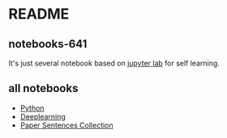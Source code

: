 # README

## notebooks-641

It's just several notebook based on [jupyter lab](https://jupyterlab.readthedocs.io/en/stable/getting_started/overview.html) for self learning.



## all notebooks

* [Python](https://nbviewer.jupyter.org/github/liuxiyang641/notebooks-641/tree/master/python-notebook/)
* [Deeplearning](https://nbviewer.jupyter.org/github/liuxiyang641/notebooks-641/tree/master/deeplearning-notebook/)
* [Paper Sentences Collection](https://nbviewer.jupyter.org/github/liuxiyang641/notebooks-641/tree/master/academic-reading-notebook/paper-sentences-collection)


